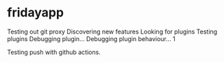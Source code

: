 # fridayapp
Testing out git proxy
Discovering new features
Looking for plugins
Testing plugins
Debugging plugin...
Debugging plugin behaviour... 1


Testing push with github actions.
